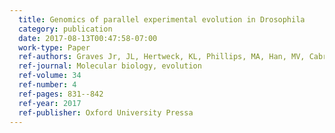 ```yaml
---
  title: Genomics of parallel experimental evolution in Drosophila
  category: publication
  date: 2017-08-13T00:47:58-07:00
  work-type: Paper
  ref-authors: Graves Jr, JL, Hertweck, KL, Phillips, MA, Han, MV, Cabral, LG, Barter, TT, Greer, LF, Burke, MK, Mueller, LD, and Rose, MR
  ref-journal: Molecular biology, evolution
  ref-volume: 34
  ref-number: 4
  ref-pages: 831--842
  ref-year: 2017
  ref-publisher: Oxford University Pressa
---
```

